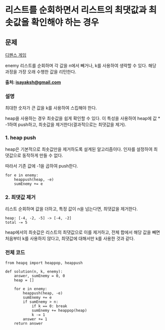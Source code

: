 # 리스트를 순회하면서 리스트의 최댓값과 최솟값을 확인해야 하는 경우

## 문제
[디펜스 게임](https://school.programmers.co.kr/learn/courses/30/lessons/142085)

enemy 리스트를 순회하며 각 값을 n에서 빼거나, k를 사용하여 생략할 수 있다.
해당 과정을 가장 오래 수행한 값을 리턴한다.

**출처: [isayaksh@gmail.com](https://velog.io/@isayaksh/%EC%95%8C%EA%B3%A0%EB%A6%AC%EC%A6%98-Programmers-%EB%94%94%ED%8E%9C%EC%8A%A4-%EA%B2%8C%EC%9E%84-Python)**

### 설명
최대한 숫자가 큰 값을 k를 사용하여 스킵해야 한다.

heap을 사용하는 경우 최솟값을 쉽게 확인할 수 있다. 이 특성을 사용하여 heap에 값 * -1하여 push하고, 최솟값을 제거한다(결과적으로는 최댓값을 제거).

### 1. heap push
heap은 기본적으로 최솟값만을 제거하도록 설계된 알고리즘이다. 인자를 설정하여 최댓값으로 동작하게 만들 수 없다.

따라서 기존 값에 -1을 곱하여 push한다.
```
for e in enemy:
    heappush(heap, -e)
    sumEnemy += e
```

### 2. 최댓값 제거
리스트 순회하며 값을 더하고, 특정 값이 n을 넘는다면, 최댓값을 제거한다.
```
heap: [-4, -2, -5] -> [-4, -2]
total -= 5
```
heap에서의 최솟값은 리스트의 최댓값으로 이를 제거하고, 전체 합에서 해당 값을 빼면 처음부터 k를 사용하지 않다고, 최댓값에 대해서만 k를 사용한 것과 같다.

### 전체 코드
```
from heapq import heappop, heappush

def solution(n, k, enemy):
    answer, sumEnemy = 0, 0
    heap = []
    
    for e in enemy:
        heappush(heap, -e)
        sumEnemy += e
        if sumEnemy > n:
            if k == 0: break
            sumEnemy += heappop(heap) 
            k -= 1
        answer += 1
    return answer
```

